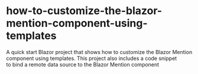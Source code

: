 # how-to-customize-the-blazor-mention-component-using-templates
A quick start Blazor project that shows how to customize the Blazor Mention component using templates. This project also includes a code snippet to bind a remote data source to the Blazor Mention component
